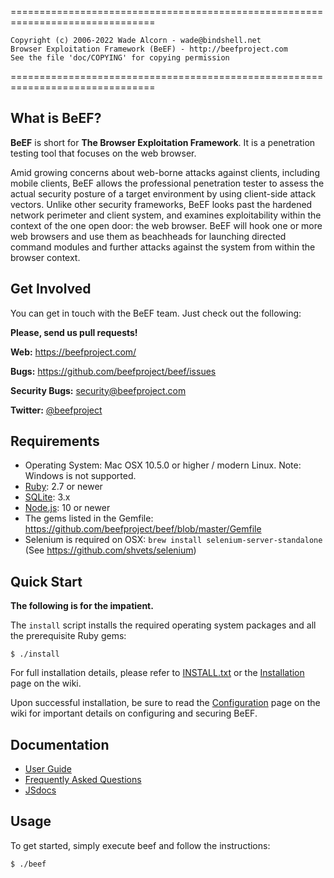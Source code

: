 ===============================================================================

    Copyright (c) 2006-2022 Wade Alcorn - wade@bindshell.net
    Browser Exploitation Framework (BeEF) - http://beefproject.com
    See the file 'doc/COPYING' for copying permission

===============================================================================

What is BeEF?
-------------

__BeEF__ is short for __The Browser Exploitation Framework__. It is a penetration testing tool that focuses on the web browser.

Amid growing concerns about web-borne attacks against clients, including mobile clients, BeEF allows the professional penetration tester to assess the actual security posture of a target environment by using client-side attack vectors. Unlike other security frameworks, BeEF looks past the hardened network perimeter and client system, and examines exploitability within the context of the one open door: the web browser. BeEF will hook one or more web browsers and use them as beachheads for launching directed command modules and further attacks against the system from within the browser context.


Get Involved
------------

You can get in touch with the BeEF team. Just check out the following:


__Please, send us pull requests!__

__Web:__ https://beefproject.com/

__Bugs:__ https://github.com/beefproject/beef/issues

__Security Bugs:__ security@beefproject.com

__Twitter:__ [@beefproject](https://twitter.com/beefproject)


Requirements
------------

* Operating System: Mac OSX 10.5.0 or higher / modern Linux. Note: Windows is not supported.
* [Ruby](http://ruby-lang.org): 2.7 or newer
* [SQLite](http://sqlite.org): 3.x
* [Node.js](https://nodejs.org): 10 or newer
* The gems listed in the Gemfile: https://github.com/beefproject/beef/blob/master/Gemfile
* Selenium is required on OSX: `brew install selenium-server-standalone` (See https://github.com/shvets/selenium)

Quick Start
-----------

__The following is for the impatient.__

The `install` script installs the required operating system packages and all the prerequisite Ruby gems:

```
$ ./install
```

For full installation details, please refer to [INSTALL.txt](https://github.com/beefproject/beef/blob/master/INSTALL.txt) or the [Installation](https://github.com/beefproject/beef/wiki/Installation) page on the wiki.

Upon successful installation, be sure to read the [Configuration](https://github.com/beefproject/beef/wiki/Configuration) page on the wiki for important details on configuring and securing BeEF.


Documentation
---

* [User Guide](https://github.com/beefproject/beef/wiki#user-guide)
* [Frequently Asked Questions](https://github.com/beefproject/beef/wiki/FAQ)
* [JSdocs](https://beefproject.github.io/beef/index.html)


Usage
-----

To get started, simply execute beef and follow the instructions:

```
$ ./beef
```
